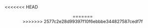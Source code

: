 <<<<<<< HEAD
<Header>
<AboutMe>
<Projects>
<Skills>
<ContactMe>
=======
<Header/>
<AboutMe/>
<Projects/>
<Skills/>
<ContactMe/>
>>>>>>> 2577c2e28d99397f10f6ebbbe344827587cedf7f
